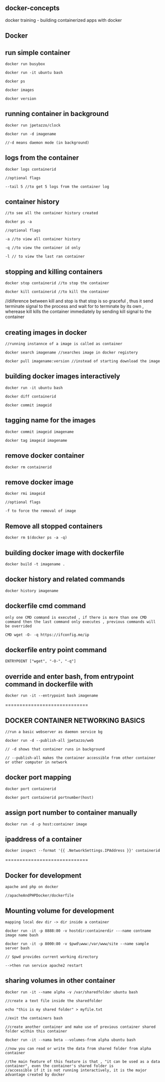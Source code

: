 ## docker-concepts

docker training - building containerized apps with docker

## Docker

## run simple container
```
docker run busybox

docker run -it ubuntu bash

docker ps

docker images

docker version
```
## running container in background
```
docker run jpetazzo/clock

docker run -d imagename

//-d means daemon mode (in background)
```
## logs from the container
```
docker logs containerid

//optional flags

--tail 5 //to get 5 logs from the container log
```
## container history
```
//to see all the container history created

docker ps -a

//optional flags

-a //to view all container history

-q //to view the container id only

-l // to view the last ran container
```
## stopping and killing containers
```
docker stop containerid //to stop the container

docker kill containerid //to kill the container
```
//diiference between kill and stop is that stop is so graceful , thus it send terminate signal to the process and wait for to terminate by its own , wherease kill kills the container immediately by sending kill signal to the container

## creating images in docker
```
//running instannce of a image is called as container

docker search imagename //searches image in docker registery

docker pull imagename:version //instead of starting download the image
```
## building docker images interactively
```
docker run -it ubuntu bash

docker diff containerid

docker commit imageid
```
## tagging name for the images
```
docker commit imageid imagename

docker tag imageid imagename
```
## remove docker container
```
docker rm containerid
```
## remove docker image
```
docker rmi imageid

//optional flags

-f to force the removal of image
```
## Remove all stopped containers
```
docker rm $(docker ps -a -q)
```
## building docker image with dockerfile
```
docker build -t imagename .
```
## docker history and related commands
```
docker history imagename
```
## dockerfile cmd command
```
only one CMD command is executed , if there is more than one CMD command then the last command only executes , previous commands will be overrided

CMD wget -O- -q https://ifconfig.me/ip
```
## dockerfile entry point command
```
ENTRYPOINT ["wget", "-O-", "-q"]
```
## override and enter bash, from entrypoint command in dockerfile with
```
docker run -it --entrypoint bash imagename
```
=============================

## DOCKER CONTAINER NETWORKING BASICS
```
//run a basic webserver as daemon service bg

docker run -d --publish-all jpetazzo/web

// -d shows that container runs in background

// --publish-all makes the container accessible from other container or other computer in network
```
## docker port mapping
```
docker port containerid

docker port containerid portnumber(host)
```
## assign port number to container manually
```
docker run -d -p host:container image
```
## ipaddress of a container
```
docker inspect --format '{{ .NetworkSettings.IPAddress }}' containerid
```
=============================

## Docker for development
```
apache and php on docker

//apacheAndPHPDocker/dockerfile
```
## Mounting volume for development
```
mapping local dev dir -> dir inside a container

docker run -it -p 8888:80 -v hostdir:containerdir ---name contname image name bash

docker run -it -p 8000:80 -v $pwd\www:/var/www/site --name sample server bash

// $pwd provides current working directory

-->then run service apache2 restart
```

## sharing volumes in other container

```
docker run -it --name alpha -v /var/sharedfolder ubuntu bash

//create a text file inside the sharedfolder

echo "this is my shared folder" > myfile.txt

//exit the containers bash

//create another container and make use of previous container shared folder within this container

docker run -it --nama beta --volumes-from alpha ubuntu bash

//now you can read or write the data from shared folder from alpha container

//the main feature of this feature is that , "it can be used as a data container", even the container's shared folder is
//accessible if it is not running interactively, it is the major advantage created by docker



```